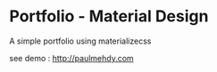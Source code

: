 # Portfolio - Material Design
A simple portfolio using materializecss

see demo : http://paulmehdy.com

